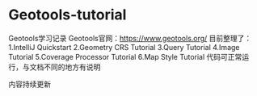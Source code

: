 # Geotools-tutorial
Geotools学习记录
Geotools官网：https://www.geotools.org/
目前整理了：
1.IntelliJ Quickstart
2.Geometry CRS Tutorial
3.Query Tutorial
4.Image Tutorial
5.Coverage Processor Tutorial
6.Map Style Tutorial
代码可正常运行，与文档不同的地方有说明

内容持续更新
